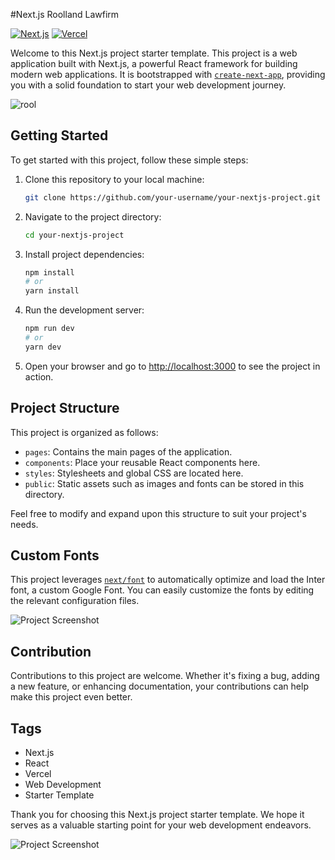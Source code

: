 #Next.js Roolland Lawfirm

[![Next.js](https://img.shields.io/badge/Next.js-11.0.0-brightgreen)](https://nextjs.org/)
[![Vercel](https://img.shields.io/badge/Powered%20by-Vercel-lightgrey)](https://vercel.com/)

Welcome to this Next.js project starter template. This project is a web application built with Next.js, a powerful React framework for building modern web applications. It is bootstrapped with [`create-next-app`](https://github.com/vercel/next.js/tree/canary/packages/create-next-app), providing you with a solid foundation to start your web development journey.

![rool](https://github.com/ffshreyansh/rolland-lawfirm/assets/51352120/306d5eff-5fae-4190-a528-07f6d6a5237a)


## Getting Started

To get started with this project, follow these simple steps:

1. Clone this repository to your local machine:

   ```bash
   git clone https://github.com/your-username/your-nextjs-project.git
   ```

2. Navigate to the project directory:

   ```bash
   cd your-nextjs-project
   ```

3. Install project dependencies:

   ```bash
   npm install
   # or
   yarn install
   ```

4. Run the development server:

   ```bash
   npm run dev
   # or
   yarn dev
   ```

5. Open your browser and go to [http://localhost:3000](http://localhost:3000) to see the project in action.

## Project Structure

This project is organized as follows:

- `pages`: Contains the main pages of the application.
- `components`: Place your reusable React components here.
- `styles`: Stylesheets and global CSS are located here.
- `public`: Static assets such as images and fonts can be stored in this directory.

Feel free to modify and expand upon this structure to suit your project's needs.

## Custom Fonts

This project leverages [`next/font`](https://nextjs.org/docs/basic-features/font-optimization) to automatically optimize and load the Inter font, a custom Google Font. You can easily customize the fonts by editing the relevant configuration files.

![Project Screenshot](place-for-image-2.jpg)

## Contribution

Contributions to this project are welcome. Whether it's fixing a bug, adding a new feature, or enhancing documentation, your contributions can help make this project even better.

## Tags

- Next.js
- React
- Vercel
- Web Development
- Starter Template

Thank you for choosing this Next.js project starter template. We hope it serves as a valuable starting point for your web development endeavors.

![Project Screenshot](place-for-image-3.jpg)
